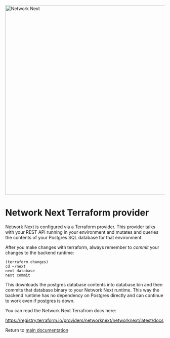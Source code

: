 <img src="https://static.wixstatic.com/media/799fd4_0512b6edaeea4017a35613b4c0e9fc0b~mv2.jpg/v1/fill/w_1200,h_140,al_c,q_80,usm_0.66_1.00_0.01/networknext_logo_colour_black_RGB_tightc.jpg" alt="Network Next" width="600"/>

<br>

# Network Next Terraform provider

Network Next is configured via a Terraform provider. This provider talks with your REST API running in your environment and mutates and queries the contents of your Postgres SQL database for that environment.

After you make changes with terraform, always remember to _commit_ your changes to the backend runtime:

```console
(terraform changes)
cd ~/next
next database
next commit
```

This downloads the postgres database contents into database.bin and then commits that database binary to your Network Next runtime. This way the backend runtime has no dependency on Postgres directly and can continue to work even if postgres is down.

You can read the Network Next Terrafrom docs here:

https://registry.terraform.io/providers/networknext/networknext/latest/docs

Return to [main documentation](../README.md)

